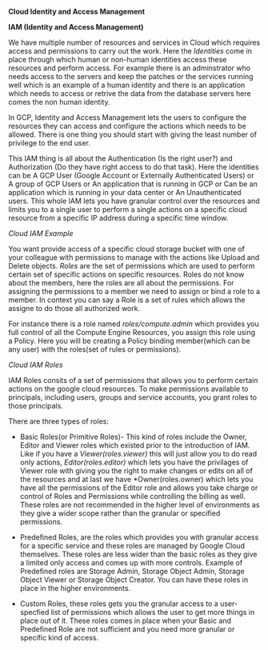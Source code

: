 **Cloud Identity and Access Management**

**IAM (Identity and Access Management)**

We have multiple number of resources and services in Cloud which requires access and permissions to carry out the work. Here the *Identities* come in place through which human or non-human identities access these resources and perform access. For example there is an adminstrator who needs access to the servers and keep the patches or the services running well which is an example of a human identity and there is an application which needs to access or retrive the data from the database servers here comes the non human identity.

In GCP, Identity and Access Management lets the users to configure the resources they can access and configure the actions which needs to be allowed. There is one thing you should start with giving the least number of privilege to the end user.

This IAM thing is all about the Authentication (Is the right user?) and Authorization (Do they have right access to do that task). Here the identities can be A GCP User (Google Account or Externally Authenticated Users) or A group of GCP Users or An application that is running in GCP or Can be an application which is running in your data center or An Unauthenticated users. This whole IAM lets you have granular control over the resources and limits you to a single user to perform a single actions on a specific cloud resource from a specific IP address during a specific time window.

*Cloud IAM Example*

You want provide access of a specific cloud storage bucket with one of your colleague with permissions to manage with the actions like Upload and Delete objects. *Roles* are the set of permissions which are used to perform certain set of specific actions on specific resources. Roles do not know about the members, here the roles are all about the permissions. For assigning the permissions to a member we need to assign or bind a role to a member. In context you can say a Role is a set of rules which allows the assigne to do those all authorized work.

For instance there is a role named *roles/compute.admin* which provides you full control of all the Compute Engine Resources, you assign this role using a Policy. Here you will be creating a Policy binding member(which can be any user) with the roles(set of rules or permissions).

*Cloud IAM Roles*

IAM Roles consits of a set of permissions that allows you to perform certain actions on the google cloud resources. To make permissions available to principals, including users, groups and service accounts, you grant roles to those principals.

There are three types of roles:

- Basic Roles(or Primitive Roles)- This kind of roles include the Owner, Editor and Viewer roles which existed prior to the introduction of IAM. Like if you have a *Viewer(roles.viewer)* this will just allow you to do read only actions, *Editor(roles.editor)* which lets you have the privilages of Viewer role with giving you the right to make changes or edits on all of the resources and at last we have *Owner(roles.owner) which lets you have all the permissions of the Editor role and allows you take charge or control of Roles and Permissions while controlling the billing as well. These roles are not recommended in the higher level of environments as they give a wider scope rather than the granular or specified permissions.

- Predefined Roles, are the roles which provides you with granular access for a specific service and these roles are managed by Google Cloud themselves. These roles are less wider than the basic roles as they give a limited only access and comes up with more controls. Example of Predefined roles are Storage Admin, Storage Object Admin, Storage Object Viewer or Storage Object Creator. You can have these roles in place in the higher environments.

- Custom Roles, these roles gets you the granular access to a user-specfied list of permissions which allows the user to get more things in place out of it. These roles comes in place when your Basic and Predefined Role are not sufficient and you need more granular or specific kind of access.
